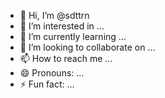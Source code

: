 - 👋 Hi, I’m @sdttrn
- 👀 I’m interested in ...
- 🌱 I’m currently learning ...
- 💞️ I’m looking to collaborate on ...
- 📫 How to reach me ...
- 😄 Pronouns: ...
- ⚡ Fun fact: ...

<!---
sdttrn/sdttrn is a ✨ special ✨ repository because its `README.md` (this file) appears on your GitHub profile.
You can click the Preview link to take a look at your changes.
--->
